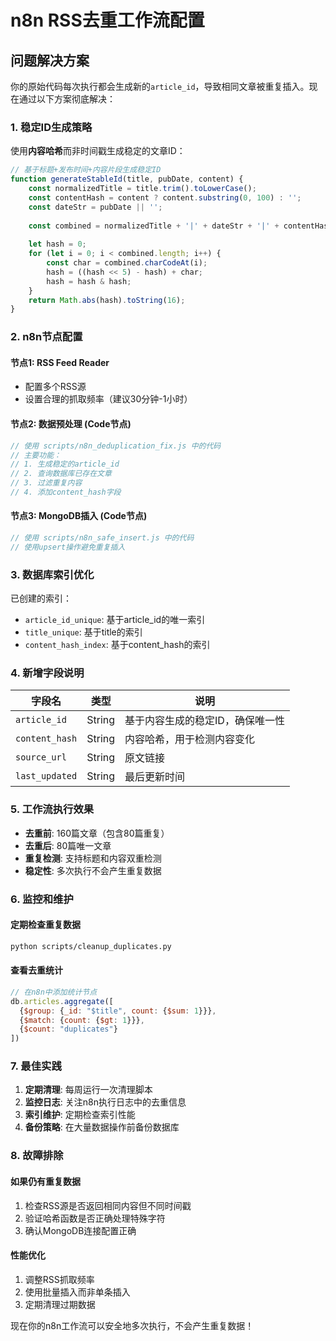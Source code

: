 # n8n RSS去重工作流配置

## 问题解决方案

你的原始代码每次执行都会生成新的`article_id`，导致相同文章被重复插入。现在通过以下方案彻底解决：

### 1. 稳定ID生成策略

使用**内容哈希**而非时间戳生成稳定的文章ID：

```javascript
// 基于标题+发布时间+内容片段生成稳定ID
function generateStableId(title, pubDate, content) {
    const normalizedTitle = title.trim().toLowerCase();
    const contentHash = content ? content.substring(0, 100) : '';
    const dateStr = pubDate || '';
    
    const combined = normalizedTitle + '|' + dateStr + '|' + contentHash;
    
    let hash = 0;
    for (let i = 0; i < combined.length; i++) {
        const char = combined.charCodeAt(i);
        hash = ((hash << 5) - hash) + char;
        hash = hash & hash;
    }
    return Math.abs(hash).toString(16);
}
```

### 2. n8n节点配置

#### 节点1: RSS Feed Reader
- 配置多个RSS源
- 设置合理的抓取频率（建议30分钟-1小时）

#### 节点2: 数据预处理 (Code节点)
```javascript
// 使用 scripts/n8n_deduplication_fix.js 中的代码
// 主要功能：
// 1. 生成稳定的article_id
// 2. 查询数据库已存在文章
// 3. 过滤重复内容
// 4. 添加content_hash字段
```

#### 节点3: MongoDB插入 (Code节点)
```javascript
// 使用 scripts/n8n_safe_insert.js 中的代码
// 使用upsert操作避免重复插入
```

### 3. 数据库索引优化

已创建的索引：
- `article_id_unique`: 基于article_id的唯一索引
- `title_unique`: 基于title的索引
- `content_hash_index`: 基于content_hash的索引

### 4. 新增字段说明

| 字段名 | 类型 | 说明 |
|--------|------|------|
| `article_id` | String | 基于内容生成的稳定ID，确保唯一性 |
| `content_hash` | String | 内容哈希，用于检测内容变化 |
| `source_url` | String | 原文链接 |
| `last_updated` | String | 最后更新时间 |

### 5. 工作流执行效果

- **去重前**: 160篇文章（包含80篇重复）
- **去重后**: 80篇唯一文章
- **重复检测**: 支持标题和内容双重检测
- **稳定性**: 多次执行不会产生重复数据

### 6. 监控和维护

#### 定期检查重复数据
```bash
python scripts/cleanup_duplicates.py
```

#### 查看去重统计
```javascript
// 在n8n中添加统计节点
db.articles.aggregate([
  {$group: {_id: "$title", count: {$sum: 1}}},
  {$match: {count: {$gt: 1}}},
  {$count: "duplicates"}
])
```

### 7. 最佳实践

1. **定期清理**: 每周运行一次清理脚本
2. **监控日志**: 关注n8n执行日志中的去重信息
3. **索引维护**: 定期检查索引性能
4. **备份策略**: 在大量数据操作前备份数据库

### 8. 故障排除

#### 如果仍有重复数据
1. 检查RSS源是否返回相同内容但不同时间戳
2. 验证哈希函数是否正确处理特殊字符
3. 确认MongoDB连接配置正确

#### 性能优化
1. 调整RSS抓取频率
2. 使用批量插入而非单条插入
3. 定期清理过期数据

现在你的n8n工作流可以安全地多次执行，不会产生重复数据！